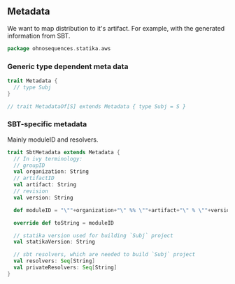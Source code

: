 ## Metadata

We want to map distribution to it's artifact. For example, with the generated information from SBT.


```scala
package ohnosequences.statika.aws
```

### Generic type dependent meta data

```scala
trait Metadata {
  // type Subj
}

// trait MetadataOf[S] extends Metadata { type Subj = S }
```

### SBT-specific metadata 

Mainly moduleID and resolvers.


```scala
trait SbtMetadata extends Metadata {
  // In ivy terminology:
  // groupID
  val organization: String
  // artifactID
  val artifact: String
  // revision
  val version: String

  def moduleID = "\""+organization+"\" %% \""+artifact+"\" % \""+version+"\""

  override def toString = moduleID

  // statika version used for building `Subj` project
  val statikaVersion: String

  // sbt resolvers, which are needed to build `Subj` project
  val resolvers: Seq[String]
  val privateResolvers: Seq[String]
}


```
